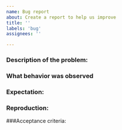 ```yaml
---
name: Bug report
about: Create a report to help us improve
title: ''
labels: 'bug'
assignees: ''

---
```


### Description of the problem:


### What behavior was observed


### Expectation:


### Reproduction:


###Acceptance criteria:
